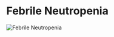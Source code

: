 # Febrile Neutropenia
 
<img src="/sites/default/files/inline-images/FN%20Algorithm%208_18-2.jpg" data-entity-type="file" data-entity-uuid="caec4a22-0ae5-4554-9e25-953d435ef2f4" alt="Febrile Neutropenia" />
